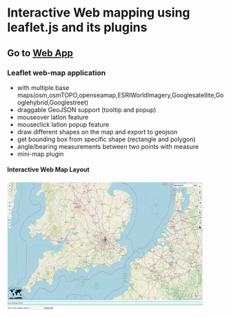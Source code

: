 # Interactive Web mapping using leaflet.js and its plugins

## Go to [Web App](https://shiwakotisurendra.github.io/leaflet-geosuren/)

### Leaflet web-map application 
* with multiple base maps(osm,osmTOPO,openseamap,ESRIWorldImagery,Googlesatellite,Googlehybrid,Googlestreet)
* draggable GeoJSON support (tooltip and popup)
* mouseover latlon feature
* mouseclick latlon popup feature
* draw different shapes on the map and export to geojson
* get bounding box from specific shape (rectangle and polygon)
* angle/bearing measurements between two points with measure
* mini-map plugin 

#### Interactive Web Map Layout 

<img src="geosuren.png" alt="layout" width="90%" height="300">
